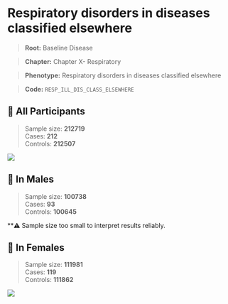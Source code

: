 # Respiratory disorders in diseases classified elsewhere

> **Root:** Baseline Disease  

> **Chapter:** Chapter X- Respiratory  

> **Phenotype:** Respiratory disorders in diseases classified elsewhere  

> **Code:** `RESP_ILL_DIS_CLASS_ELSEWHERE`

## 🧪 All Participants  
> Sample size: **212719**  
> Cases: **212**  
> Controls: **212507**
<img src="/Disease/Figures/ALL/Incidence/RESP_ILL_DIS_CLASS_ELSEWHERE.png"/>
<CsvTable src="/Disease/Data/ALL/Incidence/COX_RESP_ILL_DIS_CLASS_ELSEWHERE.csv" label="🔍 View full results" />

## 👨 In Males  
> Sample size: **100738**  
> Cases: **93**  
> Controls: **100645**

**⚠️ Sample size too small to interpret results reliably.


## 👩 In Females  
> Sample size: **111981**  
> Cases: **119**  
> Controls: **111862**
<img src="/Disease/Figures/Female/Incidence/RESP_ILL_DIS_CLASS_ELSEWHERE.png"/>
<CsvTable src="/Disease/Data/Female/Incidence/COX_RESP_ILL_DIS_CLASS_ELSEWHERE.csv" label="🔍 View full results" />
